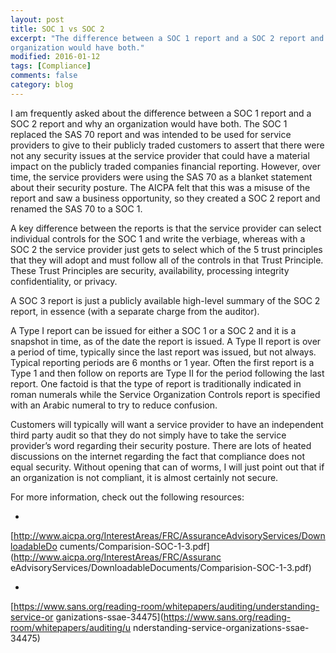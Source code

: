 ```yaml
---
layout: post
title: SOC 1 vs SOC 2
excerpt: "The difference between a SOC 1 report and a SOC 2 report and why an
organization would have both."
modified: 2016-01-12
tags: [Compliance]
comments: false
category: blog
---
```


I am frequently asked about the difference between a SOC 1 report and a SOC 2
report and why an organization would have both.  The SOC 1 replaced the SAS 70
report and was intended to be used for service providers to give to their
publicly traded customers to assert that there were not any security issues at
the service provider that could have a material impact on the publicly traded
companies financial reporting.  However, over time, the service providers were
using the SAS 70 as a blanket statement about their security posture.  The
AICPA felt that this was a misuse of the report and saw a business opportunity,
so they created a SOC 2 report and renamed the SAS 70 to a SOC 1.

A key difference between the reports is that the service provider can select
individual controls for the SOC 1 and write the verbiage, whereas with a SOC 2
the service provider just gets to select which of the 5 trust principles that
they will adopt and must follow all of the controls in that Trust Principle.
These Trust Principles are security, availability, processing integrity
confidentiality, or privacy.

A SOC 3 report is just a publicly available high-level summary of the SOC 2
report, in essence (with a separate charge from the auditor).

A Type I report can be issued for either a SOC 1 or a SOC 2 and it is a
snapshot in time, as of the date the report is issued.  A Type II report is
over a period of time, typically since the last report was issued, but not
always.  Typical reporting periods are 6 months or 1 year.  Often the first
report is a Type 1 and then follow on reports are Type II for the period
following the last report.  One factoid is that the type of report is
traditionally indicated in roman numerals while the Service Organization
Controls report is specified with an Arabic numeral to try to reduce confusion.

Customers will typically will want a service provider to have an independent
third party audit so that they do not simply have to take the service
provider’s word regarding their security posture.  There are lots of heated
discussions on the internet regarding the fact that compliance does not equal
security.  Without opening that can of worms, I will just point out that if an
organization is not compliant, it is almost certainly not secure.

For more information, check out the following resources:

*
[http://www.aicpa.org/InterestAreas/FRC/AssuranceAdvisoryServices/DownloadableDo
cuments/Comparision-SOC-1-3.pdf](http://www.aicpa.org/InterestAreas/FRC/Assuranc
eAdvisoryServices/DownloadableDocuments/Comparision-SOC-1-3.pdf)

*
[https://www.sans.org/reading-room/whitepapers/auditing/understanding-service-or
ganizations-ssae-34475](https://www.sans.org/reading-room/whitepapers/auditing/u
nderstanding-service-organizations-ssae-34475)

